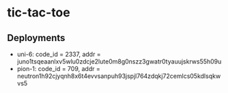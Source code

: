 # tic-tac-toe

## Deployments

- uni-6: code_id = 2337, addr = juno1tsqeaanlxv5wlu0zdcje2lute0m8g0nszz3gwatr0tyauujskrws55h09u
- pion-1: code_id = 709, addr = neutron1h92cjyqnh8x6t4evvsanpuh93jspjl764zdqkj72cemlcs05kdlsqkwvs5
